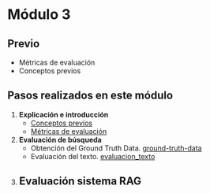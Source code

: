 # Módulo 3

## Previo
- Métricas de evaluación
- Conceptos previos 

## Pasos realizados en este módulo

1. **Explicación e introducción**
    - [Conceptos previos](https://github.com/Halsey26/llm-zoomcamp/blob/main/03_Mod_Evaluation/Apuntes.md) 
    - [Métricas de evaluación](https://github.com/Halsey26/llm-zoomcamp/blob/main/03_Mod_Evaluation/metricas_evaluacion.md)
2. **Evaluación de búsqueda**
    - Obtención del Ground Truth Data. [ground-truth-data](https://github.com/Halsey26/llm-zoomcamp/blob/main/03_Mod_Evaluation/search_evaluation/ground-truth-data.ipynb)
    - Evaluación del texto. [evaluacion_texto]()
3. **Evaluación sistema RAG**
    - 

